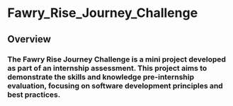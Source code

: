 # Fawry_Rise_Journey_Challenge

## Overview
### The Fawry Rise Journey Challenge is a mini project developed as part of an internship assessment. This project aims to demonstrate the skills and knowledge pre-internship evaluation, focusing on software development principles and best practices.
